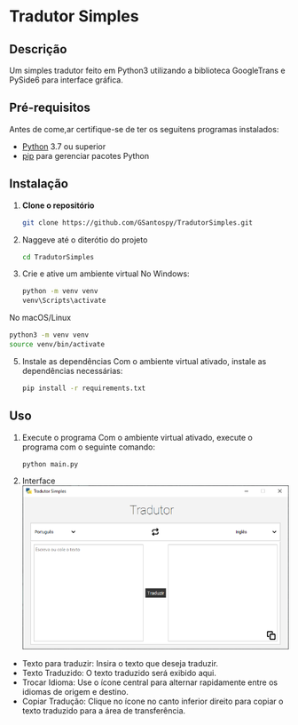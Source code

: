 # Tradutor Simples

## Descrição
Um simples tradutor feito em Python3 utilizando a biblioteca GoogleTrans e PySide6 para interface gráfica. 

## Pré-requisitos
Antes de come,ar certifique-se de ter os seguitens programas instalados:
- [Python](https://www.python.org/downloads/) 3.7 ou superior
- [pip](https://pip.pypa.io/en/stable/installation/) para gerenciar pacotes Python

## Instalação
1. **Clone o repositório**
   ```bash
   git clone https://github.com/GSantospy/TradutorSimples.git
   ```
2. Naggeve até o diterótio do projeto
   ```bash
   cd TradutorSimples
   ```
3. Crie e ative um ambiente virtual
No Windows:
   ```bash
   python -m venv venv
   venv\Scripts\activate
   ```
No macOS/Linux
   ```bash
   python3 -m venv venv
   source venv/bin/activate
   ```
5. Instale as dependências
Com o ambiente virtual ativado, instale as dependências necessárias:
    ```bash
    pip install -r requirements.txt
    ```

## Uso
1. Execute o programa
Com o ambiente virtual ativado, execute o programa com o seguinte comando:
    ```bash
    python main.py
    ```
2. Interface
![Screenshot da interface gráfica](TradutorSimples.png)
- Texto para traduzir: Insira o texto que deseja traduzir.
- Texto Traduzido: O texto traduzido será exibido aqui.
- Trocar Idioma: Use o ícone central para alternar rapidamente entre os idiomas de origem e destino.
- Copiar Tradução: Clique no ícone no canto inferior direito para copiar o texto traduzido para a área de transferência.